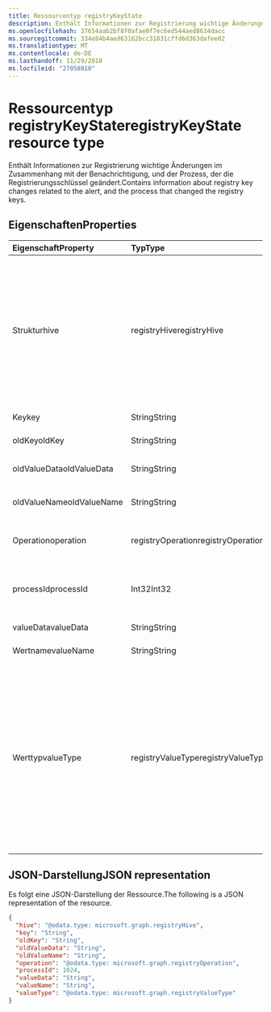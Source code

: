 ```yaml
---
title: Ressourcentyp registryKeyState
description: Enthält Informationen zur Registrierung wichtige Änderungen im Zusammenhang mit der Benachrichtigung, und der Prozess, der die Registrierungsschlüssel geändert.
ms.openlocfilehash: 37654aab2bf8f0afae0f7ec6ed544aed8634dacc
ms.sourcegitcommit: 334e84b4aed63162bcc31831cffd6d363dafee02
ms.translationtype: MT
ms.contentlocale: de-DE
ms.lasthandoff: 11/29/2018
ms.locfileid: "27058810"
---
```

# <a name="registrykeystate-resource-type"></a><span data-ttu-id="b4f4b-103">Ressourcentyp registryKeyState</span><span class="sxs-lookup"><span data-stu-id="b4f4b-103">registryKeyState resource type</span></span>

<span data-ttu-id="b4f4b-104">Enthält Informationen zur Registrierung wichtige Änderungen im Zusammenhang mit der Benachrichtigung, und der Prozess, der die Registrierungsschlüssel geändert.</span><span class="sxs-lookup"><span data-stu-id="b4f4b-104">Contains information about registry key changes related to the alert, and the process that changed the registry keys.</span></span>

## <a name="properties"></a><span data-ttu-id="b4f4b-105">Eigenschaften</span><span class="sxs-lookup"><span data-stu-id="b4f4b-105">Properties</span></span>

| <span data-ttu-id="b4f4b-106">Eigenschaft</span><span class="sxs-lookup"><span data-stu-id="b4f4b-106">Property</span></span>     | <span data-ttu-id="b4f4b-107">Typ</span><span class="sxs-lookup"><span data-stu-id="b4f4b-107">Type</span></span>        | <span data-ttu-id="b4f4b-108">Beschreibung</span><span class="sxs-lookup"><span data-stu-id="b4f4b-108">Description</span></span> |
|:-------------|:------------|:------------|
|<span data-ttu-id="b4f4b-109">Struktur</span><span class="sxs-lookup"><span data-stu-id="b4f4b-109">hive</span></span>|<span data-ttu-id="b4f4b-110">registryHive</span><span class="sxs-lookup"><span data-stu-id="b4f4b-110">registryHive</span></span>|<span data-ttu-id="b4f4b-111">Ein [Windows-Registrierungsstruktur](https://docs.microsoft.com/en-us/windows/desktop/sysinfo/registry-hives) :</span><span class="sxs-lookup"><span data-stu-id="b4f4b-111">A [Windows registry hive](https://docs.microsoft.com/en-us/windows/desktop/sysinfo/registry-hives) :</span></span> <ul><li><span data-ttu-id="b4f4b-112">HKEY_CURRENT_CONFIG</span><span class="sxs-lookup"><span data-stu-id="b4f4b-112">HKEY_CURRENT_CONFIG</span></span></li> <li><span data-ttu-id="b4f4b-113">HKEY_CURRENT_USER</span><span class="sxs-lookup"><span data-stu-id="b4f4b-113">HKEY_CURRENT_USER</span></span></li> <li><span data-ttu-id="b4f4b-114">HKEY_LOCAL_MACHINE\SAM</span><span class="sxs-lookup"><span data-stu-id="b4f4b-114">HKEY_LOCAL_MACHINE\SAM</span></span></li> <li><span data-ttu-id="b4f4b-115">HKEY_LOCAL_MACHINE\Security</span><span class="sxs-lookup"><span data-stu-id="b4f4b-115">HKEY_LOCAL_MACHINE\Security</span></span></li> <li><span data-ttu-id="b4f4b-116">HKEY_LOCAL_MACHINE\Software</span><span class="sxs-lookup"><span data-stu-id="b4f4b-116">HKEY_LOCAL_MACHINE\Software</span></span></li> <li><span data-ttu-id="b4f4b-117">HKEY_LOCAL_MACHINE\SYSTEM</span><span class="sxs-lookup"><span data-stu-id="b4f4b-117">HKEY_LOCAL_MACHINE\System</span></span></li> <li><span data-ttu-id="b4f4b-118">HKEY_USERS\\. Die standardmäßigen.</span><span class="sxs-lookup"><span data-stu-id="b4f4b-118">HKEY_USERS\\.Default.</span></span></li></ul> <span data-ttu-id="b4f4b-119">Mögliche Werte sind: `unknown`, `currentConfig`, `currentUser`, `localMachineSam`, `localMachineSamSoftware`, `localMachineSystem` und `usersDefault`.</span><span class="sxs-lookup"><span data-stu-id="b4f4b-119">Possible values are: `unknown`, `currentConfig`, `currentUser`, `localMachineSam`, `localMachineSamSoftware`, `localMachineSystem`, `usersDefault`.</span></span>|
|<span data-ttu-id="b4f4b-120">Key</span><span class="sxs-lookup"><span data-stu-id="b4f4b-120">key</span></span>|<span data-ttu-id="b4f4b-121">String</span><span class="sxs-lookup"><span data-stu-id="b4f4b-121">String</span></span>|<span data-ttu-id="b4f4b-122">Aktuelle (d. h. geänderten) Registrierungsschlüssel (schließt die Struktur).</span><span class="sxs-lookup"><span data-stu-id="b4f4b-122">Current (i.e. changed) registry key (excludes HIVE).</span></span>|
|<span data-ttu-id="b4f4b-123">oldKey</span><span class="sxs-lookup"><span data-stu-id="b4f4b-123">oldKey</span></span>|<span data-ttu-id="b4f4b-124">String</span><span class="sxs-lookup"><span data-stu-id="b4f4b-124">String</span></span>|<span data-ttu-id="b4f4b-125">Frühere (d. h., bevor geändert) Registrierungsschlüssel (schließt die Struktur).</span><span class="sxs-lookup"><span data-stu-id="b4f4b-125">Previous (i.e. before changed) registry key (excludes HIVE).</span></span>|
|<span data-ttu-id="b4f4b-126">oldValueData</span><span class="sxs-lookup"><span data-stu-id="b4f4b-126">oldValueData</span></span>|<span data-ttu-id="b4f4b-127">String</span><span class="sxs-lookup"><span data-stu-id="b4f4b-127">String</span></span>|<span data-ttu-id="b4f4b-128">Frühere (d. h., bevor geändert) Schlüsselwert Registrierungsdaten (Inhalt).</span><span class="sxs-lookup"><span data-stu-id="b4f4b-128">Previous (i.e. before changed) registry key value data (contents).</span></span>|
|<span data-ttu-id="b4f4b-129">oldValueName</span><span class="sxs-lookup"><span data-stu-id="b4f4b-129">oldValueName</span></span>|<span data-ttu-id="b4f4b-130">String</span><span class="sxs-lookup"><span data-stu-id="b4f4b-130">String</span></span>|<span data-ttu-id="b4f4b-131">Frühere (d. h., bevor geändert) Registrierung Schlüsselwertname.</span><span class="sxs-lookup"><span data-stu-id="b4f4b-131">Previous (i.e. before changed) registry key value name.</span></span>|
|<span data-ttu-id="b4f4b-132">Operation</span><span class="sxs-lookup"><span data-stu-id="b4f4b-132">operation</span></span>|<span data-ttu-id="b4f4b-133">registryOperation</span><span class="sxs-lookup"><span data-stu-id="b4f4b-133">registryOperation</span></span>|<span data-ttu-id="b4f4b-134">Der Vorgang, der der Name des Registrierungsschlüssels und/oder Wert geändert.</span><span class="sxs-lookup"><span data-stu-id="b4f4b-134">Operation that changed the registry key name and/or value.</span></span> <span data-ttu-id="b4f4b-135">Mögliche Werte: sind `unknown`, `create`, `modify` und `delete`.</span><span class="sxs-lookup"><span data-stu-id="b4f4b-135">Possible values are: `unknown`, `create`, `modify`, `delete`.</span></span>|
|<span data-ttu-id="b4f4b-136">processId</span><span class="sxs-lookup"><span data-stu-id="b4f4b-136">processId</span></span>|<span data-ttu-id="b4f4b-137">Int32</span><span class="sxs-lookup"><span data-stu-id="b4f4b-137">Int32</span></span>|<span data-ttu-id="b4f4b-138">Werden Sie ID (PID) des Prozesses, der den Registrierungsschlüssel (Prozess, der in der Auflistung Warnung 'Prozesse' Details angezeigt werden) geändert.</span><span class="sxs-lookup"><span data-stu-id="b4f4b-138">Process ID (PID) of the process that modified the registry key (process details will appear in the alert 'processes' collection).</span></span>|
|<span data-ttu-id="b4f4b-139">valueData</span><span class="sxs-lookup"><span data-stu-id="b4f4b-139">valueData</span></span>|<span data-ttu-id="b4f4b-140">String</span><span class="sxs-lookup"><span data-stu-id="b4f4b-140">String</span></span>|<span data-ttu-id="b4f4b-141">Aktuelle (d. h. geänderten) Schlüsselwert Registrierungsdaten (Inhalt).</span><span class="sxs-lookup"><span data-stu-id="b4f4b-141">Current (i.e. changed) registry key value data (contents).</span></span>|
|<span data-ttu-id="b4f4b-142">Wertname</span><span class="sxs-lookup"><span data-stu-id="b4f4b-142">valueName</span></span>|<span data-ttu-id="b4f4b-143">String</span><span class="sxs-lookup"><span data-stu-id="b4f4b-143">String</span></span>|<span data-ttu-id="b4f4b-144">Aktuelle (d. h. geänderten) Registrierung Schlüsselwertname</span><span class="sxs-lookup"><span data-stu-id="b4f4b-144">Current (i.e. changed) registry key value name</span></span>|
|<span data-ttu-id="b4f4b-145">Werttyp</span><span class="sxs-lookup"><span data-stu-id="b4f4b-145">valueType</span></span>|<span data-ttu-id="b4f4b-146">registryValueType</span><span class="sxs-lookup"><span data-stu-id="b4f4b-146">registryValueType</span></span>|[<span data-ttu-id="b4f4b-147">Schlüsselwert Registrierungstyp</span><span class="sxs-lookup"><span data-stu-id="b4f4b-147">Registry key value type</span></span>](https://docs.microsoft.com/en-us/windows/desktop/sysinfo/registry-value-types) <ul><li><span data-ttu-id="b4f4b-148">REG_BINARY</span><span class="sxs-lookup"><span data-stu-id="b4f4b-148">REG_BINARY</span></span></li> <li><span data-ttu-id="b4f4b-149">REG_DWORD</span><span class="sxs-lookup"><span data-stu-id="b4f4b-149">REG_DWORD</span></span></li> <li><span data-ttu-id="b4f4b-150">REG_DWORD_LITTLE_ENDIAN</span><span class="sxs-lookup"><span data-stu-id="b4f4b-150">REG_DWORD_LITTLE_ENDIAN</span></span></li> <li><span data-ttu-id="b4f4b-151">REG_DWORD_BIG_ENDIAN</span><span class="sxs-lookup"><span data-stu-id="b4f4b-151">REG_DWORD_BIG_ENDIAN</span></span></li><li><span data-ttu-id="b4f4b-152">REG_EXPAND_SZ</span><span class="sxs-lookup"><span data-stu-id="b4f4b-152">REG_EXPAND_SZ</span></span></li> <li><span data-ttu-id="b4f4b-153">REG_LINK</span><span class="sxs-lookup"><span data-stu-id="b4f4b-153">REG_LINK</span></span></li> <li><span data-ttu-id="b4f4b-154">REG_MULTI_SZ</span><span class="sxs-lookup"><span data-stu-id="b4f4b-154">REG_MULTI_SZ</span></span></li> <li><span data-ttu-id="b4f4b-155">REG_NONE</span><span class="sxs-lookup"><span data-stu-id="b4f4b-155">REG_NONE</span></span></li> <li><span data-ttu-id="b4f4b-156">REG_QWORD</span><span class="sxs-lookup"><span data-stu-id="b4f4b-156">REG_QWORD</span></span></li> <li><span data-ttu-id="b4f4b-157">REG_QWORD_LITTLE_ENDIAN</span><span class="sxs-lookup"><span data-stu-id="b4f4b-157">REG_QWORD_LITTLE_ENDIAN</span></span></li> <li><span data-ttu-id="b4f4b-158">REG_SZ</span><span class="sxs-lookup"><span data-stu-id="b4f4b-158">REG_SZ</span></span></li></ul> <span data-ttu-id="b4f4b-159">Mögliche Werte sind: `unknown`, `binary`, `dword`, `dwordLittleEndian`, `dwordBigEndian`, `expandSz`, `link`, `multiSz`, `none`, `qword`, `qwordlittleEndian` und `sz`.</span><span class="sxs-lookup"><span data-stu-id="b4f4b-159">Possible values are: `unknown`, `binary`, `dword`, `dwordLittleEndian`, `dwordBigEndian`, `expandSz`, `link`, `multiSz`, `none`, `qword`, `qwordlittleEndian`, `sz`.</span></span>|

## <a name="json-representation"></a><span data-ttu-id="b4f4b-160">JSON-Darstellung</span><span class="sxs-lookup"><span data-stu-id="b4f4b-160">JSON representation</span></span>

<span data-ttu-id="b4f4b-161">Es folgt eine JSON-Darstellung der Ressource.</span><span class="sxs-lookup"><span data-stu-id="b4f4b-161">The following is a JSON representation of the resource.</span></span>

<!-- {
  "blockType": "resource",
  "optionalProperties": [

  ],
  "@odata.type": "microsoft.graph.registryKeyState"
}-->

```json
{
  "hive": "@odata.type: microsoft.graph.registryHive",
  "key": "String",
  "oldKey": "String",
  "oldValueData": "String",
  "oldValueName": "String",
  "operation": "@odata.type: microsoft.graph.registryOperation",
  "processId": 1024,
  "valueData": "String",
  "valueName": "String",
  "valueType": "@odata.type: microsoft.graph.registryValueType"
}

```

<!-- uuid: 8fcb5dbc-d5aa-4681-8e31-b001d5168d79
2015-10-25 14:57:30 UTC -->
<!-- {
  "type": "#page.annotation",
  "description": "registryKeyState resource",
  "keywords": "",
  "section": "documentation",
  "tocPath": ""
}-->